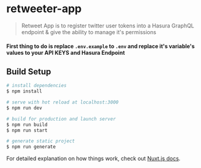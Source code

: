 # retweeter-app

> Retweet App is to register twitter user tokens into a Hasura GraphQL endpoint & give the ability to manage it's permissions

#### First thing to do is replace `.env.example` to `.env` and replace it's variable's values to your API KEYS and Hasura Endpoint

## Build Setup

```bash
# install dependencies
$ npm install

# serve with hot reload at localhost:3000
$ npm run dev

# build for production and launch server
$ npm run build
$ npm run start

# generate static project
$ npm run generate
```

For detailed explanation on how things work, check out [Nuxt.js docs](https://nuxtjs.org).
